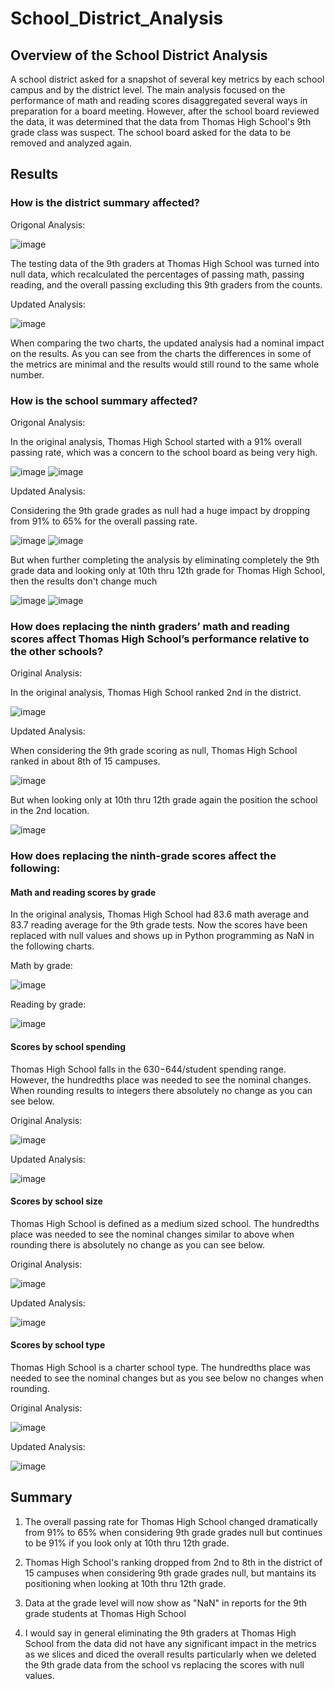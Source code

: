 # School_District_Analysis

## Overview of the School District Analysis

A school district asked for a snapshot of several key metrics by each school campus and by the district level. The main analysis focused on the performance of math and reading scores disaggregated several ways in preparation for a board meeting. However, after the school board reviewed the data, it was determined that the data from Thomas High School's 9th grade class was suspect. The school board asked for the data to be removed and analyzed again.

## Results

### How is the district summary affected?

Origonal Analysis:

![image](https://user-images.githubusercontent.com/96096924/149880964-e4399e08-8f97-49ff-926b-84dc3a74b45c.png)

The testing data of the 9th graders at Thomas High School was turned into null data, which recalculated the percentages of passing math, passing reading, and the overall passing excluding this 9th graders from the counts. 

Updated Analysis:

![image](https://user-images.githubusercontent.com/96096924/149880588-6a48133f-6214-4517-9322-47f785991aee.png)

When comparing the two charts, the updated analysis had a nominal impact on the results. As you can see from the charts the differences in some of the metrics are minimal and the results would still round to the same whole number.

### How is the school summary affected?

Origonal Analysis:

In the original analysis, Thomas High School started with a 91% overall passing rate, which was a concern to the school board as being very high.

![image](https://user-images.githubusercontent.com/96096924/149882126-f2b4e713-8cd2-455d-a1ee-12831e2faf42.png)
![image](https://user-images.githubusercontent.com/96096924/149882554-04cde081-5786-4d69-80b5-51f85b478355.png)

Updated Analysis:

Considering the 9th grade grades as null had a huge impact by dropping from 91% to 65% for the overall passing rate.

![image](https://user-images.githubusercontent.com/96096924/149882126-f2b4e713-8cd2-455d-a1ee-12831e2faf42.png)
![image](https://user-images.githubusercontent.com/96096924/149882254-7a9380ae-6313-4729-b5dd-2d384ca3a97e.png)

But when further completing the analysis by eliminating completely the 9th grade data and looking only at 10th thru 12th grade for Thomas High School, then the results don't change much

![image](https://user-images.githubusercontent.com/96096924/149882126-f2b4e713-8cd2-455d-a1ee-12831e2faf42.png)
![image](https://user-images.githubusercontent.com/96096924/149888597-f91b3e21-8c67-4abf-8930-beb703d7f861.png)

### How does replacing the ninth graders’ math and reading scores affect Thomas High School’s performance relative to the other schools?

Original Analysis:

In the original analysis, Thomas High School ranked 2nd in the district.

![image](https://user-images.githubusercontent.com/96096924/149883030-e6ca48f8-8b5d-41f8-9aad-1debf39b342e.png)

Updated Analysis:

When considering the 9th grade scoring as null, Thomas High School ranked in about 8th of 15 campuses.

![image](https://user-images.githubusercontent.com/96096924/149883555-0c41d6f9-f713-4237-8a86-ab1ca4eaa1dd.png)

But when looking only at 10th thru 12th grade again the position the school in the 2nd location.

![image](https://user-images.githubusercontent.com/96096924/149888957-cb032ac7-7d1a-4462-8cd8-7d5d25d6699d.png)

### How does replacing the ninth-grade scores affect the following:

#### Math and reading scores by grade

In the original analysis, Thomas High School had 83.6 math average and 83.7 reading average for the 9th grade tests. Now the scores have been replaced with null values and shows up in Python programming as NaN in the following charts.

Math by grade:

![image](https://user-images.githubusercontent.com/96096924/149884444-c0218b86-733b-4fd6-add1-ad3d26190619.png)

Reading by grade:

![image](https://user-images.githubusercontent.com/96096924/149884501-06b59961-9fcb-417c-9459-a0aa28e8eb52.png)

#### Scores by school spending

Thomas High School falls in the $630-$644/student spending range. However, the hundredths place was needed to see the nominal changes. When rounding results to integers there absolutely no change as you can see below.

Original Analysis:

![image](https://user-images.githubusercontent.com/96096924/149885135-e9b98008-c022-4705-a54b-a116cd99dfc5.png)

Updated Analysis:

![image](https://user-images.githubusercontent.com/96096924/149884941-28da35c4-4692-45b6-b08a-62cace6be4d8.png)

#### Scores by school size

Thomas High School is defined as a medium sized school. The hundredths place was needed to see the nominal changes similar to above when rounding there is absolutely no change as you can see below.

Original Analysis:

![image](https://user-images.githubusercontent.com/96096924/149885438-0ef72599-9058-4f11-9d87-885fcb1adbed.png)

Updated Analysis:

![image](https://user-images.githubusercontent.com/96096924/149885499-d9f25b13-4e27-4118-aba7-aa068ef7eafa.png)

#### Scores by school type

Thomas High School is a charter school type. The hundredths place was needed to see the nominal changes but as you see below no changes when rounding.

Original Analysis:

![image](https://user-images.githubusercontent.com/96096924/149886160-152bda4e-f823-4c4b-9cd1-c503d438695f.png)

Updated Analysis:

![image](https://user-images.githubusercontent.com/96096924/149885799-4d3b07f0-287d-42e0-baa0-fc65dba133c8.png)

## Summary

1) The overall passing rate for Thomas High School changed dramatically from 91% to 65% when considering 9th grade grades null but continues to be 91% if you look only at 10th thru 12th grade.

2) Thomas High School's ranking dropped from 2nd to 8th in the district of 15 campuses when considering 9th grade grades null, but mantains its positioning when looking at 10th thru 12th grade. 

3) Data at the grade level will now show as "NaN" in reports for the 9th grade students at Thomas High School

4) I would say in general eliminating the 9th graders at Thomas High School from the data did not have any significant impact in the metrics as we slices and diced the overall results particularly when we deleted the 9th grade data from the school vs replacing the scores with null values. 
